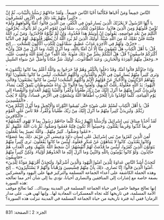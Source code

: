 ------------------------------------------------------------------------

النَّاسَ جَمِيعاً وَمَنْ أَحْياها فَكَأَنَّما أَحْيَا النَّاسَ جَمِيعاً.. وَلَقَدْ جاءَتْهُمْ رُسُلُنا
بِالْبَيِّناتِ، ثُمَّ إِنَّ كَثِيراً مِنْهُمْ بَعْدَ ذلِكَ فِي الْأَرْضِ لَمُسْرِفُونَ» ..  
«يا أَيُّهَا الرَّسُولُ لا يَحْزُنْكَ الَّذِينَ يُسارِعُونَ فِي الْكُفْرِ، مِنَ الَّذِينَ قالُوا: آمَنَّا
بِأَفْواهِهِمْ وَلَمْ تُؤْمِنْ قُلُوبُهُمْ وَمِنَ الَّذِينَ هادُوا. سَمَّاعُونَ لِلْكَذِبِ، سَمَّاعُونَ لِقَوْمٍ
آخَرِينَ لَمْ يَأْتُوكَ، يُحَرِّفُونَ الْكَلِمَ مِنْ بَعْدِ مَواضِعِهِ، يَقُولُونَ إِنْ أُوتِيتُمْ هذا فَخُذُوهُ،
وَإِنْ لَمْ تُؤْتَوْهُ فَاحْذَرُوا. وَمَنْ يُرِدِ اللَّهُ فِتْنَتَهُ فَلَنْ تَمْلِكَ لَهُ مِنَ اللَّهِ شَيْئاً. أُولئِكَ
الَّذِينَ لَمْ يُرِدِ اللَّهُ أَنْ يُطَهِّرَ قُلُوبَهُمْ، لَهُمْ فِي الدُّنْيا خِزْيٌ، وَلَهُمْ فِي الْآخِرَةِ عَذابٌ
عَظِيمٌ. سَمَّاعُونَ لِلْكَذِبِ أَكَّالُونَ لِلسُّحْتِ ... إلخ» ..  
«قُلْ: يا أَهْلَ الْكِتابِ هَلْ تَنْقِمُونَ مِنَّا إِلَّا أَنْ آمَنَّا بِاللَّهِ، وَما أُنْزِلَ إِلَيْنا، وَما
أُنْزِلَ مِنْ قَبْلُ وَأَنَّ أَكْثَرَكُمْ فاسِقُونَ؟ قُلْ: هَلْ أُنَبِّئُكُمْ بِشَرٍّ مِنْ ذلِكَ مَثُوبَةً عِنْدَ اللَّهِ؟
مَنْ لَعَنَهُ اللَّهُ وَغَضِبَ عَلَيْهِ، وَجَعَلَ مِنْهُمُ الْقِرَدَةَ وَالْخَنازِيرَ، وَعَبَدَ الطَّاغُوتَ.. أُولئِكَ
شَرٌّ مَكاناً وَأَضَلُّ عَنْ سَواءِ السَّبِيلِ..» .  
«وَإِذا جاؤُكُمْ قالُوا آمَنَّا، وَقَدْ دَخَلُوا بِالْكُفْرِ وَهُمْ قَدْ خَرَجُوا بِهِ وَاللَّهُ أَعْلَمُ بِما
كانُوا يَكْتُمُونَ. وَتَرى كَثِيراً مِنْهُمْ يُسارِعُونَ فِي الْإِثْمِ وَالْعُدْوانِ، وَأَكْلِهِمُ السُّحْتَ.
لَبِئْسَ ما كانُوا يَعْمَلُونَ! لَوْلا يَنْهاهُمُ الرَّبَّانِيُّونَ وَالْأَحْبارُ عَنْ قَوْلِهِمُ الْإِثْمَ
وَأَكْلِهِمُ السُّحْتَ! لَبِئْسَ ما كانُوا يَصْنَعُونَ! وَقالَتِ الْيَهُودُ: يَدُ اللَّهِ مَغْلُولَةٌ. غُلَّتْ
أَيْدِيهِمْ، وَلُعِنُوا بِما قالُوا! بَلْ يَداهُ مَبْسُوطَتانِ يُنْفِقُ كَيْفَ يَشاءُ. وَلَيَزِيدَنَّ كَثِيراً
مِنْهُمْ ما أُنْزِلَ إِلَيْكَ مِنْ رَبِّكَ طُغْياناً وَكُفْراً وَأَلْقَيْنا بَيْنَهُمُ الْعَداوَةَ وَالْبَغْضاءَ إِلى
يَوْمِ الْقِيامَةِ، كُلَّما أَوْقَدُوا نارا لِلْحَرْبِ أَطْفَأَهَا اللَّهُ وَيَسْعَوْنَ فِي الْأَرْضِ فَساداً،
وَاللَّهُ لا يُحِبُّ الْمُفْسِدِينَ» .  
«قُلْ: يا أَهْلَ الْكِتابِ لَسْتُمْ عَلى شَيْءٍ حَتَّى تُقِيمُوا التَّوْراةَ وَالْإِنْجِيلَ وَما أُنْزِلَ
إِلَيْكُمْ مِنْ رَبِّكُمْ. وَلَيَزِيدَنَّ كَثِيراً مِنْهُمْ ما أُنْزِلَ إِلَيْكَ مِنْ رَبِّكَ طُغْياناً وَكُفْراً، فَلا
تَأْسَ عَلَى الْقَوْمِ الْكافِرِينَ» ..  
«لَقَدْ أَخَذْنا مِيثاقَ بَنِي إِسْرائِيلَ وَأَرْسَلْنا إِلَيْهِمْ رُسُلًا كُلَّما جاءَهُمْ رَسُولٌ بِما لا
تَهْوى أَنْفُسُهُمْ فَرِيقاً كَذَّبُوا وَفَرِيقاً يَقْتُلُونَ. وَحَسِبُوا أَلَّا تَكُونَ فِتْنَةٌ فَعَمُوا وَصَمُّوا.
ثُمَّ تابَ اللَّهُ عَلَيْهِمْ. ثُمَّ عَمُوا وَصَمُّوا.. كَثِيرٌ مِنْهُمْ.. وَاللَّهُ بَصِيرٌ بِما يَعْمَلُونَ»
.  
«لُعِنَ الَّذِينَ كَفَرُوا مِنْ بَنِي إِسْرائِيلَ عَلى لِسانِ داوُدَ وَعِيسَى ابْنِ مَرْيَمَ. ذلِكَ بِما
عَصَوْا وَكانُوا يَعْتَدُونَ. كانُوا لا يَتَناهَوْنَ عَنْ مُنكَرٍ فَعَلُوهُ. لَبِئْسَ ما كانُوا
يَفْعَلُونَ. تَرى كَثِيراً مِنْهُمْ يَتَوَلَّوْنَ الَّذِينَ كَفَرُوا، لَبِئْسَ ما قَدَّمَتْ لَهُمْ أَنْفُسُهُمْ: أَنْ
سَخِطَ اللَّهُ عَلَيْهِمْ، وَفِي الْعَذابِ هُمْ خالِدُونَ. وَلَوْ كانُوا يُؤْمِنُونَ بِاللَّهِ وَالنَّبِيِّ وَما
أُنْزِلَ إِلَيْهِ مَا اتَّخَذُوهُمْ أَوْلِياءَ. وَلكِنَّ كَثِيراً مِنْهُمْ فاسِقُونَ» ..  
«لَتَجِدَنَّ أَشَدَّ النَّاسِ عَداوَةً لِلَّذِينَ آمَنُوا الْيَهُودَ وَالَّذِينَ أَشْرَكُوا. وَلَتَجِدَنَّ أَقْرَبَهُمْ
مَوَدَّةً لِلَّذِينَ آمَنُوا الَّذِينَ قالُوا: إِنَّا نَصارى. ذلِكَ بِأَنَّ مِنْهُمْ قِسِّيسِينَ وَرُهْباناً
وَأَنَّهُمْ لا يَسْتَكْبِرُونَ» .. إلخ.  
وهذه الحملة الكاشفة على أعداء الجماعة المسلمة والتركيز فيها على اليهود
والمشركين بصفة خاصة مع إشارات إلى المنافقين والنصارى أحيانا، تؤدي بنا
إلى شأن آخر مما تعالجه هذه السورة:  
إنها تعالج موقفا حاضرا في حياة الجماعة المسلمة في المدينة يومذاك.. كما
تعالج موقف الأمة المسلمة، في تاريخها كله تجاه المعسكرات المعادية لها..
وإنها لهي هي.. على مدار الزمان! ففي أية فترة تاريخية من حياة الجماعة
المسلمة في المدينة تنزلت هذه السورة؟

------------------------------------------------------------------------

الجزء: 2 ¦ الصفحة: 831
